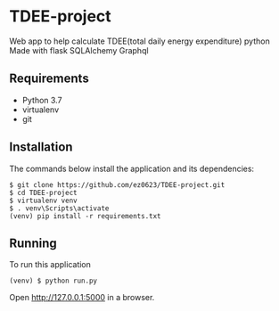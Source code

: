 # TDEE-project
Web app to help calculate TDEE(total daily energy expenditure)
python
Made with flask
SQLAlchemy
Graphql

Requirements
------------

- Python 3.7
- virtualenv
- git

Installation
------------

The commands below install the application and its dependencies:

    $ git clone https://github.com/ez0623/TDEE-project.git
    $ cd TDEE-project
    $ virtualenv venv
    $ . venv\Scripts\activate
    (venv) pip install -r requirements.txt

Running
-------

To run this application

    (venv) $ python run.py

Open http://127.0.0.1:5000 in a browser.

